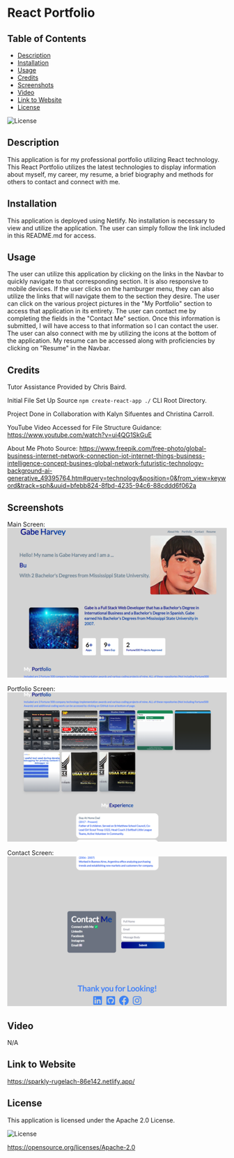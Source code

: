# React Portfolio

## Table of Contents

* [Description](#description)
* [Installation](#installation)
* [Usage](#usage)
* [Credits](#credits)
* [Screenshots](#screenshots)
* [Video](#video)
* [Link to Website](#link-to-website)
* [License](#license)

![License](https://img.shields.io/badge/License-Apache_2.0-blue.svg)

## Description

This application is for my professional portfolio utilizing React technology. This React Portfolio utilizes the latest technologies to display information about myself, my career, my resume, a brief biography and methods for others to contact and connect with me.

## Installation

This application is deployed using Netlify. No installation is necessary to view and utilize the application. The user can simply follow the link included in this README.md for access.

## Usage

The user can utilize this application by clicking on the links in the Navbar to quickly navigate to that corresponding section. It is also responsive to mobile devices. If the user clicks on the hamburger menu, they can also utilize the links that will navigate them to the section they desire. The user can click on the various project pictures in the "My Portfolio" section to access that application in its entirety. The user can contact me by completing the fields in the "Contact Me" section. Once this information is submitted, I will have access to that information so I can contact the user. The user can also connect with me by utilizing the icons at the bottom of the application. My resume can be accessed along with proficiencies by clicking on "Resume" in the Navbar.

## Credits

Tutor Assistance Provided by Chris Baird.

Initial File Set Up Source `npm create-react-app ./` CLI Root Directory.

Project Done in Collaboration with Kalyn Sifuentes and Christina Carroll.

YouTube Video Accessed for File Structure Guidance: https://www.youtube.com/watch?v=ui4QG1SkGuE

About Me Photo Source: https://www.freepik.com/free-photo/global-business-internet-network-connection-iot-internet-things-business-intelligence-concept-busines-global-network-futuristic-technology-background-ai-generative_49395764.htm#query=technology&position=0&from_view=keyword&track=sph&uuid=bfebb824-8fbd-4235-94c6-88cddd6f062a

## Screenshots

Main Screen:
![Alt Text](./src/assets/main-screen.png)

Portfolio Screen:
![Alt Text](./src/assets/portfolio-screen.png)

Contact Screen:
![Alt Text](./src/assets/contact-screen.png)

## Video

N/A

## Link to Website

https://sparkly-rugelach-86e142.netlify.app/

## License

This application is licensed under the Apache 2.0 License.

![License](https://img.shields.io/badge/License-Apache_2.0-blue.svg)

https://opensource.org/licenses/Apache-2.0

<!-- # Getting Started with Create React App

This project was bootstrapped with [Create React App](https://github.com/facebook/create-react-app).

## Available Scripts

In the project directory, you can run:

### `npm start`

Runs the app in the development mode.\
Open [http://localhost:3000](http://localhost:3000) to view it in your browser.

The page will reload when you make changes.\
You may also see any lint errors in the console.

### `npm test`

Launches the test runner in the interactive watch mode.\
See the section about [running tests](https://facebook.github.io/create-react-app/docs/running-tests) for more information.

### `npm run build`

Builds the app for production to the `build` folder.\
It correctly bundles React in production mode and optimizes the build for the best performance.

The build is minified and the filenames include the hashes.\
Your app is ready to be deployed!

See the section about [deployment](https://facebook.github.io/create-react-app/docs/deployment) for more information.

### `npm run eject`

**Note: this is a one-way operation. Once you `eject`, you can't go back!**

If you aren't satisfied with the build tool and configuration choices, you can `eject` at any time. This command will remove the single build dependency from your project.

Instead, it will copy all the configuration files and the transitive dependencies (webpack, Babel, ESLint, etc) right into your project so you have full control over them. All of the commands except `eject` will still work, but they will point to the copied scripts so you can tweak them. At this point you're on your own.

You don't have to ever use `eject`. The curated feature set is suitable for small and middle deployments, and you shouldn't feel obligated to use this feature. However we understand that this tool wouldn't be useful if you couldn't customize it when you are ready for it.

## Learn More

You can learn more in the [Create React App documentation](https://facebook.github.io/create-react-app/docs/getting-started).

To learn React, check out the [React documentation](https://reactjs.org/).

### Code Splitting

This section has moved here: [https://facebook.github.io/create-react-app/docs/code-splitting](https://facebook.github.io/create-react-app/docs/code-splitting)

### Analyzing the Bundle Size

This section has moved here: [https://facebook.github.io/create-react-app/docs/analyzing-the-bundle-size](https://facebook.github.io/create-react-app/docs/analyzing-the-bundle-size)

### Making a Progressive Web App

This section has moved here: [https://facebook.github.io/create-react-app/docs/making-a-progressive-web-app](https://facebook.github.io/create-react-app/docs/making-a-progressive-web-app)

### Advanced Configuration

This section has moved here: [https://facebook.github.io/create-react-app/docs/advanced-configuration](https://facebook.github.io/create-react-app/docs/advanced-configuration)

### Deployment

This section has moved here: [https://facebook.github.io/create-react-app/docs/deployment](https://facebook.github.io/create-react-app/docs/deployment)

### `npm run build` fails to minify

This section has moved here: [https://facebook.github.io/create-react-app/docs/troubleshooting#npm-run-build-fails-to-minify](https://facebook.github.io/create-react-app/docs/troubleshooting#npm-run-build-fails-to-minify) -->
